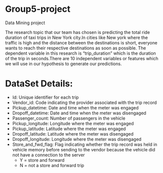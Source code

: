 # Group5-project
Data Mining project

The research topic that our team has chosen is predicting the total ride duration of taxi trips in New York city.In cities like New york where the traffic is high and the distance between the destinations is short, everyone wants to reach their respective destinations as soon as possible.
The dependent variable in this research is “trip_duration” which is the duration of the trip in seconds.There are 10 independent variables or features which we will use in our hypothesis to generate our predictions.

# DataSet Details:

- Id: Unique identifier for each trip
- Vendor_id: Code indicating the provider associated with the trip record
- Pickup_datetime: Date and time when the meter was engaged
- Dropoff_datetime: Date and time when the meter was disengaged
- Passenger_count: Number of passengers in the vehicle
- Pickup_longitude: Longitude where the meter was engaged
- Pickup_latitude: Latitude where the meter was engaged
- Dropoff_latitude: Latitude where the meter was disengaged
- Dropoff_longitude: Longitude where the meter was disengaged
- Store_and_fwd_flag: Flag indicating whether the trip record was held in vehicle memory before sending to the vendor because the vehicle did not have a connection to the server
  - Y = store and forward
  - N = not a store and forward trip
